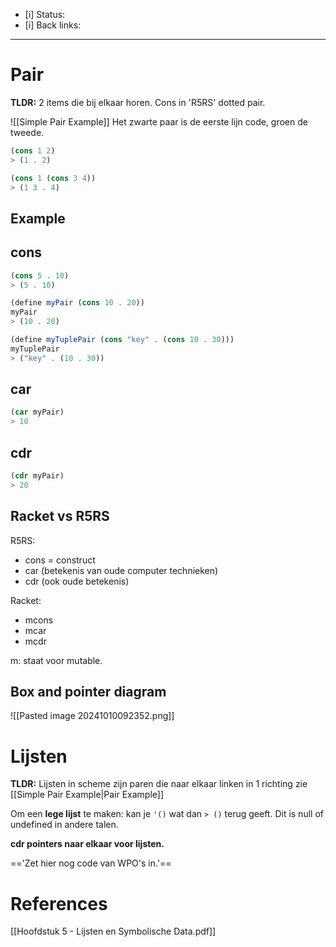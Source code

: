 - [i] Status: 
- [i] Back links: 
___
# Pair
**TLDR:** 2 items die bij elkaar horen. Cons in 'R5RS' dotted pair.

![[Simple Pair Example]]
Het zwarte paar is de eerste lijn code, groen de tweede.
```scheme
(cons 1 2)
> (1 . 2)

(cons 1 (cons 3 4))
> (1 3 . 4)
```

## Example

## cons
```scheme
(cons 5 . 10)
> (5 . 10)

(define myPair (cons 10 . 20))
myPair
> (10 . 20)

(define myTuplePair (cons "key" . (cons 10 . 30)))
myTuplePair
> ("key" . (10 . 30))
```
## car
```scheme
(car myPair)
> 10 
```
## cdr
```scheme
(cdr myPair)
> 20
```

## Racket vs R5RS
R5RS:
- cons = construct
- car (betekenis van oude computer technieken)
- cdr (ook oude betekenis)

Racket:
- mcons
- mcar
- mcdr

m: staat voor mutable.


## Box and pointer diagram

![[Pasted image 20241010092352.png]]

# Lijsten
**TLDR:** Lijsten in scheme zijn paren die naar elkaar linken in 1 richting zie [[Simple Pair Example|Pair Example]]

Om een **lege lijst** te maken: kan je `'()` wat dan `> ()` terug geeft.
Dit is null of undefined in andere talen.

**cdr pointers naar elkaar voor lijsten.**


=='Zet hier nog code van WPO's in.'==
# References
[[Hoofdstuk 5 - Lijsten en Symbolische Data.pdf]]